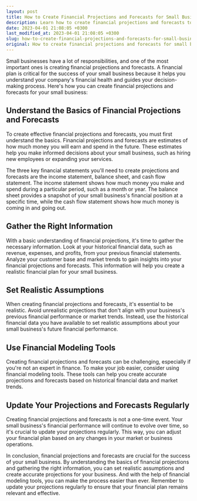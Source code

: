 ```yaml
---
layout: post
title: How to Create Financial Projections and Forecasts for Small Businesses?
description: Learn how to create financial projections and forecasts to help your small business succeed. Our guide will provide you with tips on creating the right financial plan for your business.
date: 2023-04-01 21:08:05 +0300
last_modified_at: 2023-04-01 21:08:05 +0300
slug: how-to-create-financial-projections-and-forecasts-for-small-businesses
original: How to create financial projections and forecasts for small businesses?
---
```

Small businesses have a lot of responsibilities, and one of the most important ones is creating financial projections and forecasts. A financial plan is critical for the success of your small business because it helps you understand your company's financial health and guides your decision-making process. Here's how you can create financial projections and forecasts for your small business:

## Understand the Basics of Financial Projections and Forecasts

To create effective financial projections and forecasts, you must first understand the basics. Financial projections and forecasts are estimates of how much money you will earn and spend in the future. These estimates help you make informed decisions about your small business, such as hiring new employees or expanding your services.

The three key financial statements you'll need to create projections and forecasts are the income statement, balance sheet, and cash flow statement. The income statement shows how much money you make and spend during a particular period, such as a month or year. The balance sheet provides a snapshot of your small business's financial position at a specific time, while the cash flow statement shows how much money is coming in and going out.

## Gather the Right Information

With a basic understanding of financial projections, it's time to gather the necessary information. Look at your historical financial data, such as revenue, expenses, and profits, from your previous financial statements. Analyze your customer base and market trends to gain insights into your financial projections and forecasts. This information will help you create a realistic financial plan for your small business.

## Set Realistic Assumptions

When creating financial projections and forecasts, it's essential to be realistic. Avoid unrealistic projections that don't align with your business's previous financial performance or market trends. Instead, use the historical financial data you have available to set realistic assumptions about your small business's future financial performance.

## Use Financial Modeling Tools

Creating financial projections and forecasts can be challenging, especially if you're not an expert in finance. To make your job easier, consider using financial modeling tools. These tools can help you create accurate projections and forecasts based on historical financial data and market trends.

## Update Your Projections and Forecasts Regularly

Creating financial projections and forecasts is not a one-time event. Your small business's financial performance will continue to evolve over time, so it's crucial to update your projections regularly. This way, you can adjust your financial plan based on any changes in your market or business operations.

In conclusion, financial projections and forecasts are crucial for the success of your small business. By understanding the basics of financial projections and gathering the right information, you can set realistic assumptions and create accurate projections for your business. And with the help of financial modeling tools, you can make the process easier than ever. Remember to update your projections regularly to ensure that your financial plan remains relevant and effective.